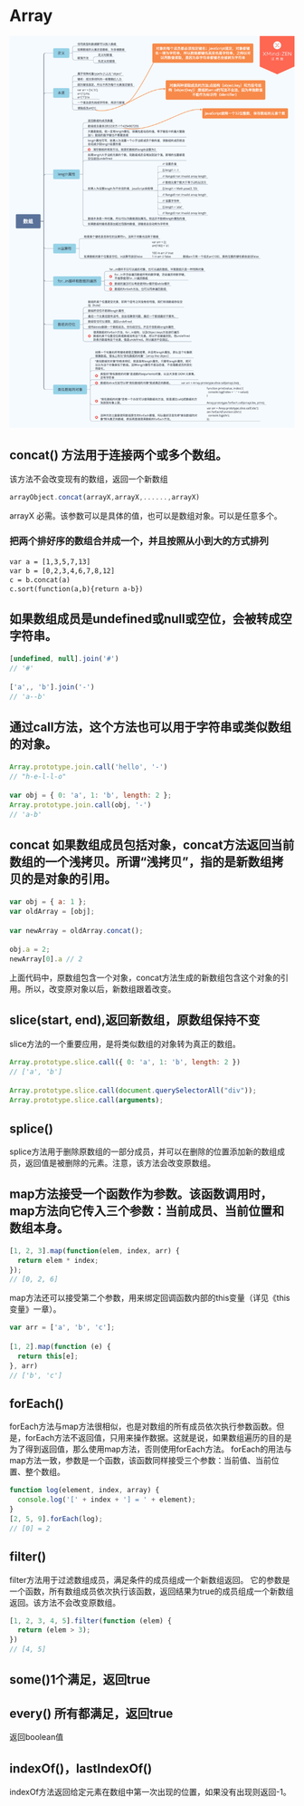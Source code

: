 # Array

![数组](./images/array.png)

## concat() 方法用于连接两个或多个数组。

该方法不会改变现有的数组，返回一个新数组
```js
arrayObject.concat(arrayX,arrayX,......,arrayX)
```
arrayX 必需。该参数可以是具体的值，也可以是数组对象。可以是任意多个。

### 把两个排好序的数组合并成一个，并且按照从小到大的方式排列
```JS
var a = [1,3,5,7,13]
var b = [0,2,3,4,6,7,8,12]
c = b.concat(a)
c.sort(function(a,b){return a-b})
```

## 如果数组成员是undefined或null或空位，会被转成空字符串。
```js
[undefined, null].join('#')
// '#'

['a',, 'b'].join('-')
// 'a--b'
```


## 通过call方法，这个方法也可以用于字符串或类似数组的对象。
```js
Array.prototype.join.call('hello', '-')
// "h-e-l-l-o"

var obj = { 0: 'a', 1: 'b', length: 2 };
Array.prototype.join.call(obj, '-')
// 'a-b'
```

## concat 如果数组成员包括对象，concat方法返回当前数组的一个浅拷贝。所谓“浅拷贝”，指的是新数组拷贝的是对象的引用。
```js
var obj = { a: 1 };
var oldArray = [obj];

var newArray = oldArray.concat();

obj.a = 2;
newArray[0].a // 2
```


上面代码中，原数组包含一个对象，concat方法生成的新数组包含这个对象的引用。所以，改变原对象以后，新数组跟着改变。

## slice(start, end),返回新数组，原数组保持不变

slice方法的一个重要应用，是将类似数组的对象转为真正的数组。
```js
Array.prototype.slice.call({ 0: 'a', 1: 'b', length: 2 })
// ['a', 'b']

Array.prototype.slice.call(document.querySelectorAll("div"));
Array.prototype.slice.call(arguments);
```


## splice()
splice方法用于删除原数组的一部分成员，并可以在删除的位置添加新的数组成员，返回值是被删除的元素。注意，该方法会改变原数组。

## map方法接受一个函数作为参数。该函数调用时，map方法向它传入三个参数：当前成员、当前位置和数组本身。
```js
[1, 2, 3].map(function(elem, index, arr) {
  return elem * index;
});
// [0, 2, 6]
```

map方法还可以接受第二个参数，用来绑定回调函数内部的this变量（详见《this 变量》一章）。
```js
var arr = ['a', 'b', 'c'];

[1, 2].map(function (e) {
  return this[e];
}, arr)
// ['b', 'c']
```


## forEach()
forEach方法与map方法很相似，也是对数组的所有成员依次执行参数函数。但是，forEach方法不返回值，只用来操作数据。这就是说，如果数组遍历的目的是为了得到返回值，那么使用map方法，否则使用forEach方法。
forEach的用法与map方法一致，参数是一个函数，该函数同样接受三个参数：当前值、当前位置、整个数组。
```js
function log(element, index, array) {
  console.log('[' + index + '] = ' + element);
}
[2, 5, 9].forEach(log);
// [0] = 2

```


## filter()
filter方法用于过滤数组成员，满足条件的成员组成一个新数组返回。
它的参数是一个函数，所有数组成员依次执行该函数，返回结果为true的成员组成一个新数组返回。该方法不会改变原数组。
```js
[1, 2, 3, 4, 5].filter(function (elem) {
  return (elem > 3);
})
// [4, 5]
```

## some()1个满足，返回true
## every() 所有都满足，返回true
返回boolean值
## indexOf()，lastIndexOf()
indexOf方法返回给定元素在数组中第一次出现的位置，如果没有出现则返回-1。